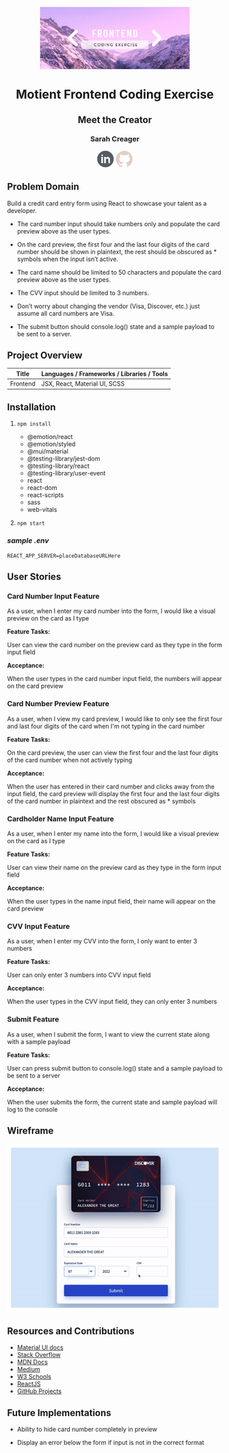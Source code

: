 <div align="center">
<img width="350px" src="./public/logo.png">
</div>
<h1 align="center">Motient Frontend Coding Exercise</h1>

<h2 align="center">Meet the Creator</h2>

<h3 align="center">Sarah Creager</h3>
<div align="center">
<a href="https://www.linkedin.com/in/sarah-creager/"><img height="40" src="./public/linkedInIcon.png"></a>
<a href="https://github.com/SarahCreager"><img height="40" src="./public/githubIcon.png"></a>
</div>


## Problem Domain

Build a credit card entry form using React to showcase your talent as a developer. 

* The card number input should take numbers only and populate the card preview above as the user types.

* On the card preview, the first four and the last four digits of the card number should be shown in plaintext, the rest should be obscured as * symbols when the input isn’t active.

* The card name should be limited to 50 characters and populate the card preview above as the user types.

* The CVV input should be limited to 3 numbers.

* Don’t worry about changing the vendor (Visa, Discover, etc.) just assume all card numbers are Visa.

* The submit button should console.log() state and a sample payload to be sent to a server.

## Project Overview

| Title      | Languages / Frameworks / Libraries / Tools |
| ----------- | ----------- |
| Frontend | JSX, React, Material UI, SCSS |

## Installation

1. `npm install`
    * @emotion/react
    * @emotion/styled
    * @mui/material
    * @testing-library/jest-dom
    * @testing-library/react
    * @testing-library/user-event
    * react
    * react-dom
    * react-scripts
    * sass
    * web-vitals

2. `npm start`

### _sample .env_

```
REACT_APP_SERVER=placeDatabaseURLHere
```

## User Stories

### Card Number Input Feature

As a user, when I enter my card number into the form, I would like a visual preview on the card as I type

**Feature Tasks:**

User can view the card number on the preview card as they type in the form input field

**Acceptance:**

When the user types in the card number input field, the numbers will appear on the card preview

### Card Number Preview Feature

As a user, when I view my card preview, I would like to only see the first four and last four digits of the card when I'm not typing in the card number

**Feature Tasks:**

On the card preview, the user can view the first four and the last four digits of the card number when not actively typing

**Acceptance:**

When the user has entered in their card number and clicks away from the input field, the card preview will display the first four and the last four digits of the card number in plaintext and the rest obscured as * symbols

### Cardholder Name Input Feature

As a user, when I enter my name into the form, I would like a visual preview on the card as I type

**Feature Tasks:**

User can view their name on the preview card as they type in the form input field

**Acceptance:**

When the user types in the name input field, their name will appear on the card preview

### CVV Input Feature

As a user, when I enter my CVV into the form, I only want to enter 3 numbers

**Feature Tasks:**

User can only enter 3 numbers into CVV input field

**Acceptance:**

When the user types in the CVV input field, they can only enter 3 numbers

### Submit Feature

As a user, when I submit the form, I want to view the current state along with a sample payload

**Feature Tasks:**

User can press submit button to console.log() state and a sample payload to be sent to a server

**Acceptance:**

When the user submits the form, the current state and sample payload will log to the console

## Wireframe

![wireframe screenshot](public/wireframe.png)

## Resources and Contributions

* [Material UI docs](https://mui.com/getting-started/usage/)
* [Stack Overflow](stackoverflow.com)
* [MDN Docs](https://developer.mozilla.org/en-US/)
* [Medium](https://medium.com/)
* [W3 Schools](https://www.w3schools.com/)
* [ReactJS](https://reactjs.org/)
* [GitHub Projects](https://docs.github.com/en/issues/trying-out-the-new-projects-experience/about-projects)

## Future Implementations

* Ability to hide card number completely in preview

* Display an error below the form if input is not in the correct format
